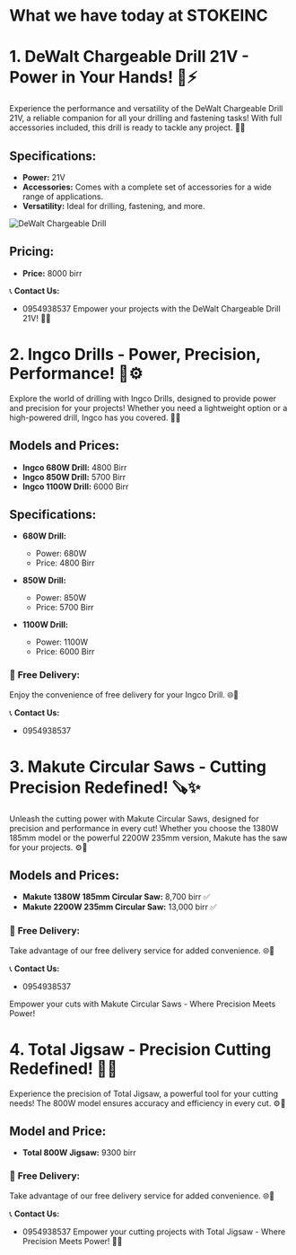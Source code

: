 # What we have today at STOKEINC
# 1. DeWalt Chargeable Drill 21V - Power in Your Hands! 🔧⚡

Experience the performance and versatility of the DeWalt Chargeable Drill 21V, a reliable companion for all your drilling and fastening tasks! With full accessories included, this drill is ready to tackle any project. 💪🔩

## Specifications:

- **Power:** 21V
- **Accessories:** Comes with a complete set of accessories for a wide range of applications.
- **Versatility:** Ideal for drilling, fastening, and more.

![DeWalt Chargeable Drill](images/dewalt_drill_preview.png)

## Pricing:

- **Price:** 8000 birr

📞 **Contact Us:**
- 0954938537
Empower your projects with the DeWalt Chargeable Drill 21V! 🔧💡

# 2. Ingco Drills - Power, Precision, Performance! 🔧⚙️

Explore the world of drilling with Ingco Drills, designed to provide power and precision for your projects! Whether you need a lightweight option or a high-powered drill, Ingco has you covered. 💪🔩

## Models and Prices:

- **Ingco 680W Drill:** 4800 Birr
- **Ingco 850W Drill:** 5700 Birr
- **Ingco 1100W Drill:** 6000 Birr

## Specifications:

- **680W Drill:**
  - Power: 680W
  - Price: 4800 Birr

- **850W Drill:**
  - Power: 850W
  - Price: 5700 Birr

- **1100W Drill:**
  - Power: 1100W
  - Price: 6000 Birr

### 🚚 **Free Delivery:**
Enjoy the convenience of free delivery for your Ingco Drill. 🌐🎁

📞 **Contact Us:**
- 0954938537

# 3. Makute Circular Saws - Cutting Precision Redefined! 🪚✨

Unleash the cutting power with Makute Circular Saws, designed for precision and performance in every cut! Whether you choose the 1380W 185mm model or the powerful 2200W 235mm version, Makute has the saw for your projects. ⚙️🔪

## Models and Prices:

- **Makute 1380W 185mm Circular Saw:** 8,700 birr ✅
- **Makute 2200W 235mm Circular Saw:** 13,000 birr ✅

### 🚚 **Free Delivery:**
Take advantage of our free delivery service for added convenience. 🌐🎁

📞 **Contact Us:**
- 0954938537

Empower your cuts with Makute Circular Saws - Where Precision Meets Power! 
# 4. Total Jigsaw - Precision Cutting Redefined! 🔧✨

Experience the precision of Total Jigsaw, a powerful tool for your cutting needs! The 800W model ensures accuracy and efficiency in every cut. ⚙️🔪

## Model and Price:

- **Total 800W Jigsaw:** 9300 birr

### 🚚 **Free Delivery:**
Take advantage of our free delivery service for added convenience. 🌐🎁

📞 **Contact Us:**
- 0954938537
Empower your cutting projects with Total Jigsaw - Where Precision Meets Power! 🔧💡

